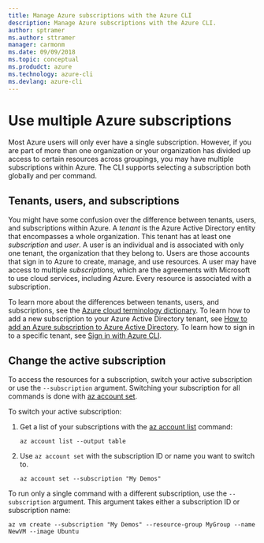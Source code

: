```yaml
---
title: Manage Azure subscriptions with the Azure CLI
description: Manage Azure subscriptions with the Azure CLI.
author: sptramer
ms.author: sttramer
manager: carmonm
ms.date: 09/09/2018
ms.topic: conceptual
ms.produdct: azure
ms.technology: azure-cli
ms.devlang: azure-cli
---
```


# Use multiple Azure subscriptions

Most Azure users will only ever have a single subscription. However, if you are part of more than one organization or your organization has
divided up access to certain resources across groupings, you may have multiple subscriptions within Azure. The CLI supports selecting a subscription
both globally and per command.

## Tenants, users, and subscriptions

You might have some confusion over the difference between tenants, users, and subscriptions within Azure. A _tenant_ is the Azure Active Directory
entity that encompasses a whole organization. This tenant has at least one _subscription_ and _user_. A user is an individual and is associated
with only one tenant, the organization that they belong to. Users are those accounts that sign in to Azure to create, manage, and use resources.
A user may have access to multiple _subscriptions_, which are the agreements with Microsoft to use cloud services, including Azure. Every resource
is associated with a subscription.

To learn more about the differences between tenants, users, and subscriptions, see the
[Azure cloud terminology dictionary](/azure/azure-glossary-cloud-terminology).  To learn how to add a new subscription to your Azure Active
Directory tenant, see
[How to add an Azure subscription to Azure Active Directory](/azure/active-directory/active-directory-how-subscriptions-associated-directory).
To learn how to sign in to a specific tenant, see [Sign in with Azure CLI](/cli/azure/authenticate-azure-cli).

## Change the active subscription 

To access the resources for a subscription, switch your active subscription or use the `--subscription` argument. Switching your subscription
for all commands is done with [az account set](/cli/azure/account#az-account-set).

To switch your active subscription:

1. Get a list of your subscriptions with the [az account list](/cli/azure/account#az-account-list) command:

    ```azurecli-interactive
    az account list --output table
    ```
2. Use `az account set` with the subscription ID or name you want to switch to.

    ```azurecli-interactive
    az account set --subscription "My Demos"
    ```

To run only a single command with a different subscription, use the `--subscription` argument. This argument takes either a subscription ID or subscription name:

```azurecli-interactive
az vm create --subscription "My Demos" --resource-group MyGroup --name NewVM --image Ubuntu
```

